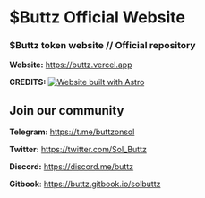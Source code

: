 # $Buttz Official Website
### $Buttz token website // Official repository

**Website:** https://buttz.vercel.app

**CREDITS:**
[![Website built with Astro](https://astro.badg.es/v1/built-with-astro.svg)](https://astro.build)


## Join our community
**Telegram:**
https://t.me/buttzonsol

**Twitter:** https://twitter.com/Sol_Buttz

**Discord:** https://discord.me/buttz

**Gitbook**: https://buttz.gitbook.io/solbuttz
